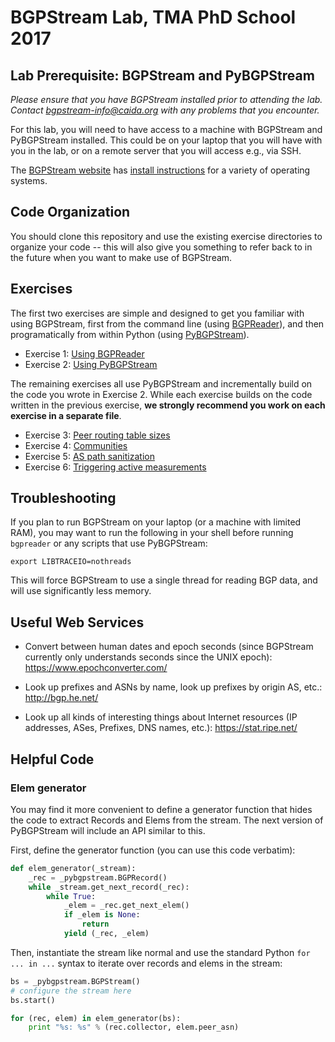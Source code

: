 # BGPStream Lab, TMA PhD School 2017

## Lab Prerequisite: BGPStream and PyBGPStream
_Please ensure that you have BGPStream installed prior to attending the
lab. Contact bgpstream-info@caida.org with any problems that you encounter._

For this lab, you will need to have access to a machine with BGPStream and
PyBGPStream installed. This could be on your laptop that you will have with you
in the lab, or on a remote server that you will access e.g., via SSH.

The [BGPStream website](https://bgpstream.caida.org) has
[install instructions](http://bgpstream.caida.org/docs/install) for a variety of
operating systems.

## Code Organization

You should clone this repository and use the existing exercise directories to
organize your code -- this will also give you something to refer back to in the
future when you want to make use of BGPStream.

## Exercises

The first two exercises are simple and designed to get you familiar with using
BGPStream, first from the command line (using
[BGPReader](http://bgpstream.caida.org/docs/tools/bgpreader)), and then
programatically from within Python (using
[PyBGPStream](http://bgpstream.caida.org/docs/api/pybgpstream)).

 - Exercise 1: [Using BGPReader](exercise-1-bgpreader/README.md)
 - Exercise 2: [Using PyBGPStream](exercise-2-pybgpstream/README.md)

The remaining exercises all use PyBGPStream and incrementally build on the code
you wrote in Exercise 2. While each exercise builds on the code written in the
previous exercise, **we strongly recommend you work on each exercise in a
separate file**.

 - Exercise 3: [Peer routing table sizes](exercise-3-routing-tables/README.md)
 - Exercise 4: [Communities](exercise-4-communities/README.md)
 - Exercise 5: [AS path sanitization](exercise-5-path-sanitization/README.md)
 - Exercise 6: [Triggering active measurements](exercise-6-active-measurements/)

## Troubleshooting

If you plan to run BGPStream on your laptop (or a machine with limited RAM), you
may want to run the following in your shell before running `bgpreader` or any
scripts that use PyBGPStream:
```
export LIBTRACEIO=nothreads
```
This will force BGPStream to use a single thread for reading BGP data, and will
use significantly less memory.

## Useful Web Services

 - Convert between human dates and epoch seconds (since BGPStream currently only
 understands seconds since the UNIX epoch): https://www.epochconverter.com/
 
 - Look up prefixes and ASNs by name, look up prefixes by origin AS, etc.:
 http://bgp.he.net/
 
 - Look up all kinds of interesting things about Internet resources (IP
 addresses, ASes, Prefixes, DNS names, etc.): https://stat.ripe.net/

## Helpful Code

### Elem generator
You may find it more convenient to define a generator function that hides the
code to extract Records and Elems from the stream. The next version of
PyBGPStream will include an API similar to this.

First, define the generator function (you can use this code verbatim):
```python
def elem_generator(_stream):
    _rec = _pybgpstream.BGPRecord()
    while _stream.get_next_record(_rec):
        while True:
            _elem = _rec.get_next_elem()
            if _elem is None:
                return
            yield (_rec, _elem)
```

Then, instantiate the stream like normal and use the standard Python
`for ... in ...` syntax to iterate over records and elems in the stream:
```python
bs = _pybgpstream.BGPStream()
# configure the stream here
bs.start()

for (rec, elem) in elem_generator(bs):
    print "%s: %s" % (rec.collector, elem.peer_asn)
```
